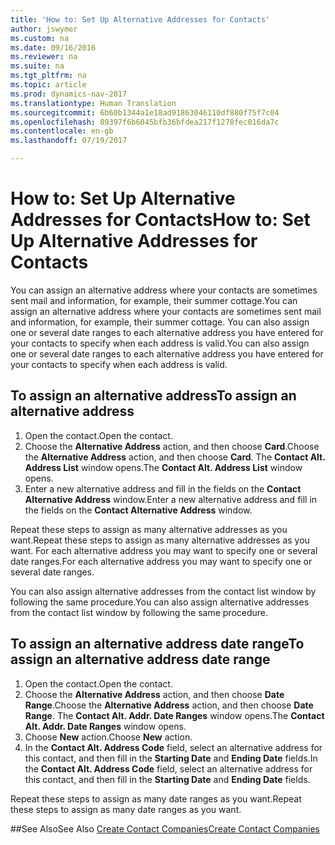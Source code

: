 ```yaml
---
title: 'How to: Set Up Alternative Addresses for Contacts'
author: jswymer
ms.custom: na
ms.date: 09/16/2016
ms.reviewer: na
ms.suite: na
ms.tgt_pltfrm: na
ms.topic: article
ms.prod: dynamics-nav-2017
ms.translationtype: Human Translation
ms.sourcegitcommit: 6b60b1344a1e18ad91863046110df880f75f7c04
ms.openlocfilehash: 89397f6b6045bfb36bfdea217f1278fec016da7c
ms.contentlocale: en-gb
ms.lasthandoff: 07/19/2017

---
```

# <a name="how-to-set-up-alternative-addresses-for-contacts"></a><span data-ttu-id="f5b22-102">How to: Set Up Alternative Addresses for Contacts</span><span class="sxs-lookup"><span data-stu-id="f5b22-102">How to: Set Up Alternative Addresses for Contacts</span></span>
<span data-ttu-id="f5b22-103">You can assign an alternative address where your contacts are sometimes sent mail and information, for example, their summer cottage.</span><span class="sxs-lookup"><span data-stu-id="f5b22-103">You can assign an alternative address where your contacts are sometimes sent mail and information, for example, their summer cottage.</span></span> <span data-ttu-id="f5b22-104">You can also assign one or several date ranges to each alternative address you have entered for your contacts to specify when each address is valid.</span><span class="sxs-lookup"><span data-stu-id="f5b22-104">You can also assign one or several date ranges to each alternative address you have entered for your contacts to specify when each address is valid.</span></span>

## <a name="to-assign-an-alternative-address"></a><span data-ttu-id="f5b22-105">To assign an alternative address</span><span class="sxs-lookup"><span data-stu-id="f5b22-105">To assign an alternative address</span></span>
1. <span data-ttu-id="f5b22-106">Open the contact.</span><span class="sxs-lookup"><span data-stu-id="f5b22-106">Open the contact.</span></span>
2. <span data-ttu-id="f5b22-107">Choose the **Alternative Address** action, and then choose **Card**.</span><span class="sxs-lookup"><span data-stu-id="f5b22-107">Choose the **Alternative Address** action, and then choose **Card**.</span></span> <span data-ttu-id="f5b22-108">The **Contact Alt. Address List** window opens.</span><span class="sxs-lookup"><span data-stu-id="f5b22-108">The **Contact Alt. Address List** window opens.</span></span>
3. <span data-ttu-id="f5b22-109">Enter a new alternative address and fill in the fields on the **Contact Alternative Address** window.</span><span class="sxs-lookup"><span data-stu-id="f5b22-109">Enter a new alternative address and fill in the fields on the **Contact Alternative Address** window.</span></span>

<span data-ttu-id="f5b22-110">Repeat these steps to assign as many alternative addresses as you want.</span><span class="sxs-lookup"><span data-stu-id="f5b22-110">Repeat these steps to assign as many alternative addresses as you want.</span></span> <span data-ttu-id="f5b22-111">For each alternative address you may want to specify one or several date ranges.</span><span class="sxs-lookup"><span data-stu-id="f5b22-111">For each alternative address you may want to specify one or several date ranges.</span></span>

<span data-ttu-id="f5b22-112">You can also assign alternative addresses from the contact list window by following the same procedure.</span><span class="sxs-lookup"><span data-stu-id="f5b22-112">You can also assign alternative addresses from the contact list window by following the same procedure.</span></span>

## <a name="to-assign-an-alternative-address-date-range"></a><span data-ttu-id="f5b22-113">To assign an alternative address date range</span><span class="sxs-lookup"><span data-stu-id="f5b22-113">To assign an alternative address date range</span></span>
1. <span data-ttu-id="f5b22-114">Open the contact.</span><span class="sxs-lookup"><span data-stu-id="f5b22-114">Open the contact.</span></span>
2. <span data-ttu-id="f5b22-115">Choose the **Alternative Address** action, and then choose **Date Range**.</span><span class="sxs-lookup"><span data-stu-id="f5b22-115">Choose the **Alternative Address** action, and then choose **Date Range**.</span></span> <span data-ttu-id="f5b22-116">The **Contact Alt. Addr. Date Ranges** window opens.</span><span class="sxs-lookup"><span data-stu-id="f5b22-116">The **Contact Alt. Addr. Date Ranges** window opens.</span></span>
3. <span data-ttu-id="f5b22-117">Choose **New** action.</span><span class="sxs-lookup"><span data-stu-id="f5b22-117">Choose **New** action.</span></span>
4. <span data-ttu-id="f5b22-118">In the **Contact Alt. Address Code** field, select an alternative address for this contact, and then fill in the **Starting Date** and **Ending Date** fields.</span><span class="sxs-lookup"><span data-stu-id="f5b22-118">In the **Contact Alt. Address Code** field, select an alternative address for this contact, and then fill in the **Starting Date** and **Ending Date** fields.</span></span>

<span data-ttu-id="f5b22-119">Repeat these steps to assign as many date ranges as you want.</span><span class="sxs-lookup"><span data-stu-id="f5b22-119">Repeat these steps to assign as many date ranges as you want.</span></span>

##<a name="see-also"></a><span data-ttu-id="f5b22-120">See Also</span><span class="sxs-lookup"><span data-stu-id="f5b22-120">See Also</span></span>
[<span data-ttu-id="f5b22-121">Create Contact Companies</span><span class="sxs-lookup"><span data-stu-id="f5b22-121">Create Contact Companies</span></span>](marketing-create-contact-companies.md)

